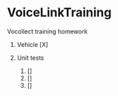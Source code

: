 # VoiceLinkTraining
Vocollect training homework

1. Vehicle
[X]

2. Unit tests
	1. []
	2. []
	3. []
